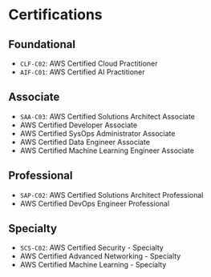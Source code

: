 # Certifications

## Foundational

- `CLF-C02`: AWS Certified Cloud Practitioner
- `AIF-C01`: AWS Certified AI Practitioner

## Associate

- `SAA-C03`: AWS Certified Solutions Architect Associate
- AWS Certified Developer Associate
- AWS Certified SysOps Administrator Associate
- AWS Certified Data Engineer Associate
- AWS Certified Machine Learning Engineer Associate

## Professional

- `SAP-C02`: AWS Certified Solutions Architect Professional
- AWS Certified DevOps Engineer Professional

## Specialty

- `SCS-C02`: AWS Certified Security - Specialty
- AWS Certified Advanced Networking - Specialty
- AWS Certified Machine Learning - Specialty
